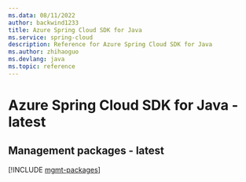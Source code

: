```yaml
---
ms.data: 08/11/2022
author: backwind1233
title: Azure Spring Cloud SDK for Java
ms.service: spring-cloud
description: Reference for Azure Spring Cloud SDK for Java
ms.author: zhihaoguo
ms.devlang: java
ms.topic: reference
---
```

# Azure Spring Cloud SDK for Java - latest

## Management packages - latest
[!INCLUDE [mgmt-packages](spring-cloud-mgmt-index.md)]